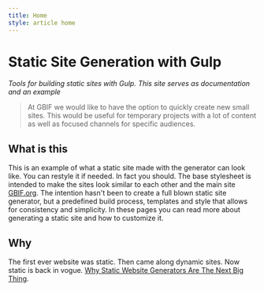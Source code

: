 ```yaml
---
title: Home
style: article home
---
```


# Static Site Generation with Gulp

_Tools for building static sites with Gulp. This site serves as documentation and an example_

> At GBIF we would like to have the option to quickly create new small sites. This would be useful for temporary projects with a lot of content as well as focused channels for specific audiences. 

## What is this

This is an example of what a static site made with the generator can look like. You can restyle it if needed. In fact you should. The base stylesheet is intended to make the sites look similar to each other and the main site [GBIF.org](http://gbif.org). The intention hasn't been to create a full blown static site generator, but a predefined build process, templates and style that allows for consistency and simplicity. In these pages you can read more about generating a static site and how to customize it.

## Why
The first ever website was static. Then came along dynamic sites. Now static is back in vogue. [Why Static Website Generators Are The Next Big Thing](http://www.smashingmagazine.com/2015/11/modern-static-website-generators-next-big-thing/).


